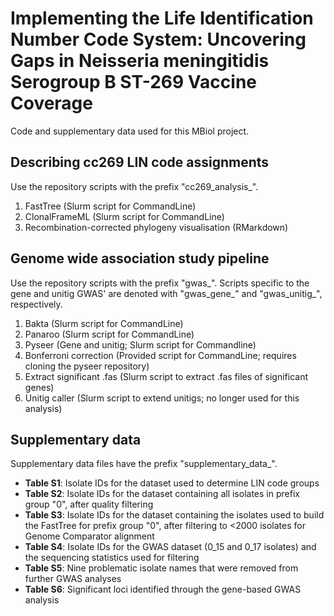 # Implementing the Life Identification Number Code System: Uncovering Gaps in Neisseria meningitidis Serogroup B ST-269 Vaccine Coverage
Code and supplementary data used for this MBiol project.

## Describing cc269 LIN code assignments
Use the repository scripts with the prefix "cc269_analysis_".

1. FastTree (Slurm script for CommandLine)
2. ClonalFrameML (Slurm script for CommandLine)
3. Recombination-corrected phylogeny visualisation (RMarkdown)

## Genome wide association study pipeline
Use the repository scripts with the prefix "gwas_".
Scripts specific to the gene and unitig GWAS' are denoted with "gwas_gene_" and "gwas_unitig_", respectively.

1. Bakta (Slurm script for CommandLine)
2. Panaroo (Slurm script for CommandLine)
3. Pyseer (Gene and unitig; Slurm script for Commandline)
4. Bonferroni correction (Provided script for CommandLine; requires cloning the pyseer repository)
5. Extract significant .fas (Slurm script to extract .fas files of significant genes)
6. Unitig caller (Slurm script to extend unitigs; no longer used for this analysis)

## Supplementary data
Supplementary data files have the prefix "supplementary_data_".  
- **Table S1**: Isolate IDs for the dataset used to determine LIN code groups  
- **Table S2**: Isolate IDs for the dataset containing all isolates in prefix group "0", after quality filtering  
- **Table S3**: Isolate IDs for the dataset containing the isolates used to build the FastTree for prefix group "0", after filtering to <2000 isolates for Genome Comparator alignment
- **Table S4**: Isolate IDs for the GWAS dataset (0_15 and 0_17 isolates) and the sequencing statistics used for filtering
- **Table S5**: Nine problematic isolate names that were removed from further GWAS analyses
- **Table S6**: Significant loci identified through the gene-based GWAS analysis
